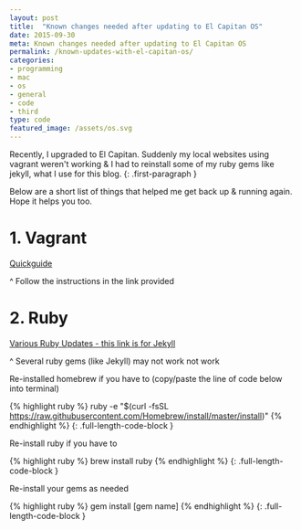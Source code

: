 ```yaml
---
layout: post
title:  "Known changes needed after updating to El Capitan OS"
date: 2015-09-30
meta: Known changes needed after updating to El Capitan OS
permalink: /known-updates-with-el-capitan-os/
categories:
- programming
- mac
- os
- general
- code
- third
type: code
featured_image: /assets/os.svg
---
```


Recently, I upgraded to El Capitan. Suddenly my local websites using vagrant weren't working & I had to reinstall some of my ruby gems like jekyll, what I use for this blog.
{: .first-paragraph }

Below are a short list of things that helped me get back up & running again. Hope it helps you too.

# 1. Vagrant
[Quickguide](https://davidturner.name/setting-up-vagrant-in-os-x-10-11-el-capitan/)

^ Follow the instructions in the link provided


# 2. Ruby
[Various Ruby Updates - this link is for Jekyll](https://github.com/jekyll/jekyll/issues/3984)

^ Several ruby gems (like Jekyll) may not work not work

Re-installed homebrew if you have to (copy/paste the line of code below into terminal)

{% highlight ruby %}
ruby -e "$(curl -fsSL https://raw.githubusercontent.com/Homebrew/install/master/install)"
{% endhighlight %}
{: .full-length-code-block }

Re-install ruby if you have to

{% highlight ruby %}
brew install ruby
{% endhighlight %}
{: .full-length-code-block }

Re-install your gems as needed

{% highlight ruby %}
gem install [gem name]
{% endhighlight %}
{: .full-length-code-block }

